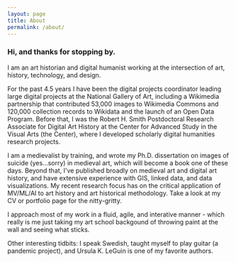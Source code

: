 ```yaml
---
layout: page
title: About
permalink: /about/
---
```

### Hi, and thanks for stopping by. 

I am an art historian and digital humanist working at the intersection of art, history, technology, and design.

For the past 4.5 years I have been the digital projects coordinator leading large digital projects at the National Gallery of Art, including a Wikimedia partnership that contributed 53,000 images to Wikimedia Commons and 120,000 collection records to Wikidata and the launch of an Open Data Program. Before that, I was the Robert H. Smith Postdoctoral Research Associate for Digital Art History at the Center for Advanced Study in the Visual Arts (the Center), where I developed scholarly digital humanities research projects. 

I am a medievalist by training, and wrote my Ph.D. dissertation on images of suicide (yes...sorry) in medieval art, which will become a book one of these days. Beyond that, I've published broadly on medieval art and digital art history, and have extensive experience with GIS, linked data, and data visualizations. My recent research focus has on the critical application of MV/ML/AI to art history and art historical methodology. Take a look at my CV or portfolio page for the nitty-gritty.

I approach most of my work in a fluid, agile, and interative manner - which really is me just taking my art school backgound of throwing paint at the wall and seeing what sticks.

Other interesting tidbits: I speak Swedish, taught myself to play guitar (a pandemic project), and Ursula K. LeGuin is one of my favorite authors.  
